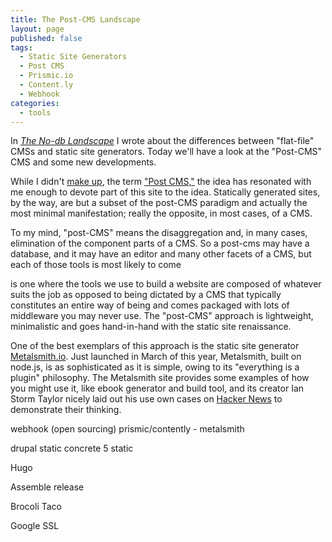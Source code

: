 ```yaml
---
title: The Post-CMS Landscape
layout: page
published: false
tags:
  - Static Site Generators
  - Post CMS
  - Prismic.io
  - Content.ly
  - Webhook
categories:
  - tools
---
```

In [_The No-db Landscape_](/tools/the-no-db-landscape/) I wrote about the differences between "flat-file" CMSs and static site generators. Today we'll have a look at the "Post-CMS" CMS and some new developments.

While I didn't [make up](http://ben.balter.com/2012/10/01/welcome-to-the-post-cms-world/), the term ["Post CMS,"](http://developmentseed.org/blog/2012/07/27/build-cms-free-websites/) the idea has resonated with me enough to devote part of this site to the idea. Statically generated sites, by the way, are but a subset of the post-CMS paradigm and actually the most minimal manifestation; really the opposite, in most cases, of a CMS.

To my mind, "post-CMS" means the disaggregation and, in many cases, elimination of the component parts of a CMS. So a post-cms may have a database, and it may have an editor and many other facets of a CMS, but each of those tools is most likely to come 




is one where the tools we use to build a website are composed of whatever suits the job as opposed to being dictated by a CMS that typically constitutes an entire way of being and comes packaged with lots of middleware you may never use. The "post-CMS" approach is lightweight, minimalistic and goes hand-in-hand with the static site renaissance.


One of the best exemplars of this approach is the static site generator [Metalsmith.io](http://www.metalsmith.io/). Just launched in March of this year, Metalsmith, built on node.js, is as sophisticated as it is simple, owing to its "everything is a plugin" philosophy. The Metalsmith site provides some examples of how you might use it, like ebook generator and build tool, and its creator Ian Storm Taylor nicely laid out his use own cases on [Hacker News](https://news.ycombinator.com/item?id=7363734) to demonstrate their thinking.






webhook (open sourcing)
prismic/contently - metalsmith

drupal static
concrete 5 static

Hugo

Assemble release

Brocoli Taco

Google SSL
